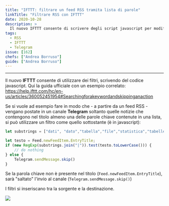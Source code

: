 ```yaml
---
title: "IFTTT: filtrare un feed RSS tramita lista di parole"
linkTitle: "Filtrare RSS con IFTTT"
date: 2020-10-28
description: >
  Il nuovo IFTTT consente di scrivere degli script javascript per modificare il comportamento delle applet. Ecco un esempio.
tags:
  - RSS
  - IFTTT
  - Telegram
issue: [162]
chefs: ["Andrea Borruso"]
guide: ["Andrea Borruso"]
---
```


---

Il nuovo **IFTTT** consente di utilizzare dei filtri, scrivendo del codice javascript. Qui la guida ufficiale con un esempio correlato:<br>
<https://help.ifttt.com/hc/en-us/articles/360052451954#Searchingforakeywordandskippinganaction>

Se si vuole ad esempio fare in modo che - a partire da un feed RSS - vengano postate in un canale **Telegram** soltanto quelle notizie che contengono nel titolo almeno una delle parole chiave contenute in una lista, si può utilizzare un filtro come quello sottostante (è in javascript):


```javascript
let substrings = ["dati", "dato","tabella","file","statistica","tabelle"];

let testo = Feed.newFeedItem.EntryTitle;
if (new RegExp(substrings.join("|")).test(testo.toLowerCase())) {
    // do nothing
} else {
    Telegram.sendMessage.skip()
}
```

Se la parola chiave non è presente nel titolo (`Feed.newFeedItem.EntryTitle`), sarà "saltato" l'invio al canale (`Telegram.sendMessage.skip()`)

I filtri si inseriscano tra la sorgente e la destinazione.

![](https://i.imgur.com/V4KAwHV.png)
